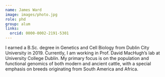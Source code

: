 ```yaml
---
name: James Ward
image: images/photo.jpg
role: phd
group: alum
links:
  orcid: 0000-0002-2191-5301
---
```


I earned a B.Sc. degree in Genetics and Cell Biology from Dublin City University in 2019. Currently, I am working in Prof. David MacHugh’s lab at University College Dublin. My primary focus is on the population and functional genomics of both modern and ancient cattle, with a special emphasis on breeds originating from South America and Africa.
